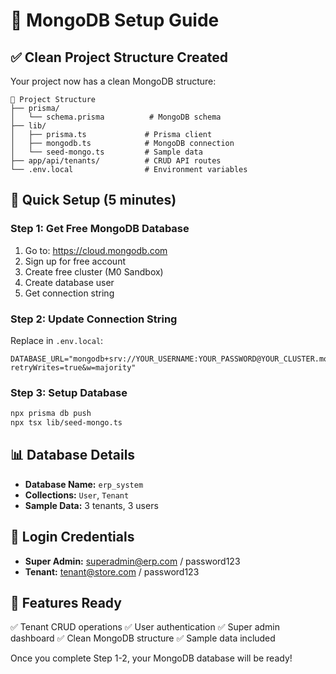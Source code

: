 # 🍃 MongoDB Setup Guide

## ✅ Clean Project Structure Created

Your project now has a clean MongoDB structure:

```
📁 Project Structure
├── prisma/
│   └── schema.prisma          # MongoDB schema
├── lib/
│   ├── prisma.ts             # Prisma client
│   ├── mongodb.ts            # MongoDB connection
│   └── seed-mongo.ts         # Sample data
├── app/api/tenants/          # CRUD API routes
└── .env.local                # Environment variables
```

## 🚀 Quick Setup (5 minutes)

### Step 1: Get Free MongoDB Database
1. Go to: https://cloud.mongodb.com
2. Sign up for free account
3. Create free cluster (M0 Sandbox)
4. Create database user
5. Get connection string

### Step 2: Update Connection String
Replace in `.env.local`:
```
DATABASE_URL="mongodb+srv://YOUR_USERNAME:YOUR_PASSWORD@YOUR_CLUSTER.mongodb.net/erp_system?retryWrites=true&w=majority"
```

### Step 3: Setup Database
```bash
npx prisma db push
npx tsx lib/seed-mongo.ts
```

## 📊 Database Details
- **Database Name:** `erp_system`
- **Collections:** `User`, `Tenant`
- **Sample Data:** 3 tenants, 3 users

## 🔑 Login Credentials
- **Super Admin:** superadmin@erp.com / password123
- **Tenant:** tenant@store.com / password123

## 🎯 Features Ready
✅ Tenant CRUD operations
✅ User authentication
✅ Super admin dashboard
✅ Clean MongoDB structure
✅ Sample data included

Once you complete Step 1-2, your MongoDB database will be ready!